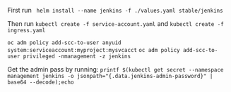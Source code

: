 
First run ``` helm install --name jenkins -f ./values.yaml stable/jenkins```

Then run ```kubectl create -f service-account.yaml``` and ```kubectl create -f ingress.yaml```

```oc adm policy add-scc-to-user anyuid system:serviceaccount:myproject:mysvcacct```
```oc adm policy add-scc-to-user privileged -nmanagement -z jenkins```

Get the admin pass by running: ```printf $(kubectl get secret --namespace management jenkins -o jsonpath="{.data.jenkins-admin-password}" | base64 --decode);echo```
